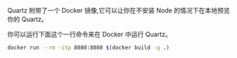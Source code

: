 Quartz 附带了一个 Docker 镜像,它可以让你在不安装 Node 的情况下在本地预览你的 Quartz。

你可以运行下面这个一行命令来在 Docker 中运行 Quartz。

```sh
docker run --rm -itp 8080:8080 $(docker build -q .)
```
